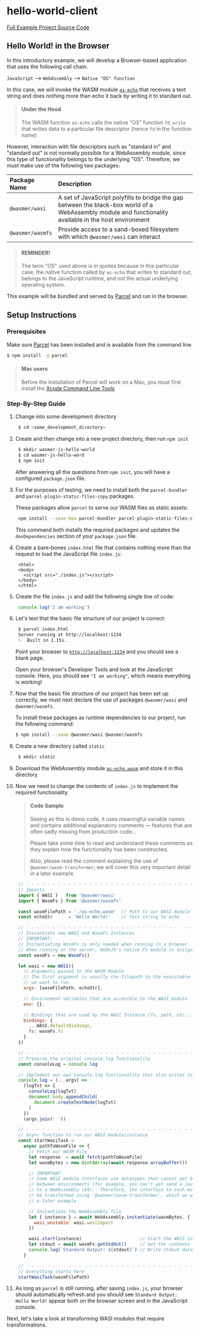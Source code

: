 # hello-world-client

[Full Example Project Source Code](https://github.com/wasmerio/docs.wasmer.io/tree/master/docs/wasmer-js/client/examples/hello-world)

## Hello World! in the Browser

In this introductory example, we will develop a Browser-based application that uses the following call chain.

`JavaScript` --&gt; `WebAssembly` --&gt; `Native "OS" function`

In this case, we will invoke the WASM module [`as-echo`](https://github.com/torch2424/as-echo) that receives a text string and does nothing more than echo it back by writing it to standard out.

> #### Under the Hood
>
> The WASM function `as-echo` calls the native "OS" function `fd_write` that writes data to a particular file descriptor \(hence `fd` in the function name\)

However, interaction with file descriptors such as "standard in" and "standard out" is not normally possible for a WebAssembly module, since this type of functionality belongs to the underlying "OS". Therefore, we must make use of the following two packages:

| Package Name | Description |
| :--- | :--- |
| `@wasmer/wasi` | A set of JavaScript polyfills to bridge the gap between the black-box world of a WebAssembly module and functionality available in the host environment |
| `@wasmer/wasmfs` | Provide access to a sand-boxed filesystem with which `@wasmer/wasi` can interact |

> #### REMINDER!
>
> The term "OS" used above is in quotes because in this particular case, the native function called by `as-echo` that writes to standard out, belongs to the JavaScript runtime, and not the actual underlying operating system.

This example will be bundled and served by [Parcel](https://parceljs.org/) and run in the browser.

## Setup Instructions

### Prerequisites

Make sure [Parcel](https://parceljs.org/) has been installed and is available from the command line

```bash
$ npm install -g parcel
```

> #### Mac users
>
> Before the installation of Parcel will work on a Mac, you must first install the [Xcode Command Line Tools](https://developer.apple.com/download/more/?=for%20Xcode)

### Step-By-Step Guide

1. Change into some development directory

   ```bash
    $ cd <some_development_directory>
   ```

2. Create and then change into a new project directory, then run `npm init`

   ```bash
    $ mkdir wasmer-js-hello-world
    $ cd wasmer-js-hello-word
    $ npm init
   ```

   After answering all the questions from `npm init`, you will have a configured `package.json` file.

3. For the purposes of testing, we need to install both the `parcel-bundler` and `parcel-plugin-static-files-copy` packages.

   These packages allow `parcel` to serve our WASM files as static assets:

   ```bash
    npm install --save-dev parcel-bundler parcel-plugin-static-files-copy
   ```

   This command both installs the required packages and updates the `devDependencies` section of your `package.json` file.

4. Create a bare-bones `index.html` file that contains nothing more than the request to load the JavaScript file `index.js`:

   ```markup
    <html>
    <body>
      <script src="./index.js"></script>
    </body>
    </html>
   ```

5. Create the file `index.js` and add the following single line of code:

   ```javascript
    console.log('I am working')
   ```

6. Let's test that the basic file structure of our project is correct:

   ```bash
    $ parcel index.html
    Server running at http://localhost:1234 
    ✨  Built in 1.15s.
   ```

   Point your browser to [`http://localhost:1234`](http://localhost:1234) and you should see a blank page.

   Open your browser's Developer Tools and look at the JavaScript console. Here, you should see `"I am working"`, which means everything is working!

7. Now that the basic file structure of our project has been set up correctly, we must next declare the use of packages `@wasmer/wasi` and `@wasmer/wasmfs`.

   To install these packages as runtime dependencies to our project, run the following command:

   ```bash
   $ npm install --save @wasmer/wasi @wasmer/wasmfs
   ```

8. Create a new directory called `static`

   ```bash
    $ mkdir static
   ```

9. Download the WebAssembly module [`as-echo.wasm`](https://github.com/wasmerio/docs.wasmer.io/raw/master/docs/wasmer-js/wasm_lib/as-echo.wasm) and store it in this directory
10. Now we need to change the contents of `index.js` to implement the required functionality.

    > #### Code Sample
    >
    > Seeing as this is demo code, it uses meaningful variable names and contains additional explanatory comments — features that are often sadly missing from production code...
    >
    > Please take some time to read and understand these comments as they explain how the functionality has been constructed.
    >
    > Also, please read the comment explaining the use of `@wasmer/wasm-transformer`; we will cover this very important detail in a later example.

    ```javascript
     // - - - - - - - - - - - - - - - - - - - - - - - - - - - - - - - - - - - - - - -
     // Imports
     import { WASI }   from '@wasmer/wasi'
     import { WasmFs } from '@wasmer/wasmfs'

     const wasmFilePath = './as-echo.wasm'  // Path to our WASI module
     const echoStr      = 'Hello World!'    // Text string to echo

     // - - - - - - - - - - - - - - - - - - - - - - - - - - - - - - - - - - - - - - -
     // Instantiate new WASI and WasmFs Instances
     // IMPORTANT:
     // Instantiating WasmFs is only needed when running in a browser.
     // When running on the server, NodeJS's native FS module is assigned by default
     const wasmFs = new WasmFs()

     let wasi = new WASI({
       // Arguments passed to the WASM Module
       // The first argument is usually the filepath to the executable WASI module
       // we want to run.
       args: [wasmFilePath, echoStr],

       // Environment variables that are accesible to the WASI module
       env: {},

       // Bindings that are used by the WASI Instance (fs, path, etc...)
       bindings: {
         ...WASI.defaultBindings,
         fs: wasmFs.fs
       }
     })

     // - - - - - - - - - - - - - - - - - - - - - - - - - - - - - - - - - - - - - - -
     // Preserve the original console.log functionality
     const consoleLog = console.log

     // Implement our own console.log functionality that also writes to the DOM
     console.log = (...args) =>
       (logTxt => {
         consoleLog(logTxt)
         document.body.appendChild(
           document.createTextNode(logTxt)
         )
       })
       (args.join(' '))

     // - - - - - - - - - - - - - - - - - - - - - - - - - - - - - - - - - - - - - - -
     // Async function to run our WASI module/instance
     const startWasiTask =
       async pathToWasmFile => {
         // Fetch our WASM File
         let response  = await fetch(pathToWasmFile)
         let wasmBytes = new Uint8Array(await response.arrayBuffer())

         // IMPORTANT:
         // Some WASI module interfaces use datatypes that cannot yet be transferred
         // between environments (for example, you can't yet send a JavaScript BigInt
         // to a WebAssembly i64).  Therefore, the interface to such modules has to
         // be transformed using `@wasmer/wasm-transformer`, which we will cover in
         // a later example

         // Instantiate the WebAssembly file
         let { instance } = await WebAssembly.instantiate(wasmBytes, {
           wasi_unstable: wasi.wasiImport
         })

         wasi.start(instance)                      // Start the WASI instance
         let stdout = await wasmFs.getStdOut()     // Get the contents of stdout
         console.log(`Standard Output: ${stdout}`) // Write stdout data to the DOM
       }

     // - - - - - - - - - - - - - - - - - - - - - - - - - - - - - - - - - - - - - - -
     // Everything starts here
     startWasiTask(wasmFilePath)
    ```

11. As long as `parcel` is still running, after saving `index.js`, your browser should automatically refresh and you should see `Standard Output: Hello World!` appear both on the browser screen and in the JavaScript console.

Next, let's take a look at transforming WASI modules that require transformations.
